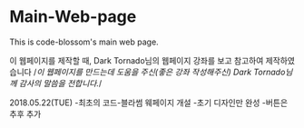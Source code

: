 # Main-Web-page
This is code-blossom's main web page.

이 웹페이지를 제작할 때, Dark Tornado님의 웹페이지 강좌를 보고 참고하여 제작하였습니다
/*이 웹페이지를 만드는데 도움을 주신(좋은 강좌 작성해주신) Dark Tornado님께 감사의 말씀을 전합니다.*/

2018.05.22(TUE)
-최초의 코드-블라썸 웨페이지 개설
-초기 디자인만 완성
-버튼은 추후 추가 
